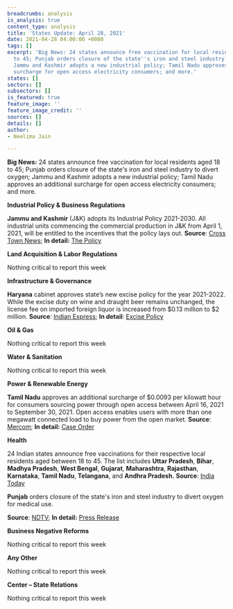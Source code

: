 ```yaml
---
breadcrumbs: analysis
is_analysis: true
content_type: analysis
title: 'States Update: April 28, 2021'
date: 2021-04-28 04:00:00 +0000
tags: []
excerpt: 'Big News: 24 states announce free vaccination for local residents aged 18
  to 45; Punjab orders closure of the state''s iron and steel industry to divert oxygen;
  Jammu and Kashmir adopts a new industrial policy; Tamil Nadu approves an additional
  surcharge for open access electricity consumers; and more.'
states: []
sectors: []
subsectors: []
is_featured: true
feature_image: ''
feature_image_credit: ''
sources: []
details: []
author:
- Neelima Jain

---
```

**Big News:** 24 states announce free vaccination for local residents aged 18 to 45; Punjab orders closure of the state's iron and steel industry to divert oxygen; Jammu and Kashmir adopts a new industrial policy; Tamil Nadu approves an additional surcharge for open access electricity consumers; and more.

**Industrial Policy & Business Regulations**

**Jammu and Kashmir** (J&K) adopts its Industrial Policy 2021-2030. All industrial units commencing the commercial production in J&K from April 1, 2021, will be entitled to the incentives that the policy lays out. **Source**: [Cross Town News](https://www.crosstownnews.in/post/63096/no-stamp-duty-no-court-fee-for-corporates-to-invest-in-jak-.html); **In detail:** [The Policy](http://jkindustriescommerce.nic.in/Orders%202021/117%20IND%20OF%202021.pdf)

**Land Acquisition & Labor Regulations**

Nothing critical to report this week

**Infrastructure & Governance**

**Haryana** cabinet approves state’s new excise policy for the year 2021-2022. While the excise duty on wine and draught beer remains unchanged, the license fee on imported foreign liquor is increased from $0.13 million to $2 million. **Source**: [Indian Express](https://indianexpress.com/article/cities/chandigarh/haryana-cabinet-approves-new-excise-policy-removes-covid-cess-7285721/); **In detail**: [Excise Policy](https://haryanatax.gov.in/HEX/DownloadPDF?formName=/ExcisePolicy2021_22/Excise_Policy_2021_22_001.pdf)

**Oil & Gas**

Nothing critical to report this week

**Water & Sanitation**

Nothing critical to report this week

**Power & Renewable Energy**

**Tamil Nadu** approves an additional surcharge of $0.0093 per kilowatt hour for consumers sourcing power through open access between April 16, 2021 to September 30, 2021. Open access enables users with more than one megawatt connected load to buy power from the open market. **Source**: [Mercom](https://mercomindia.com/open-access-consumers-in-tamil-nadu-to-pay-additional-surcharge-of-%E2%82%B90-70-kwh/); **In detail:** [Case Order](http://www.tnerc.gov.in/orders/commn%20order/2021/TANGEDCO-MP18of2020.pdf)

**Health**

24 Indian states announce free vaccinations for their respective local residents aged between 18 to 45. The list includes **Uttar Pradesh**, **Bihar**, **Madhya Pradesh**, **West Bengal**, **Gujarat**, **Maharashtra**, **Rajasthan**, **Karnataka**, **Tamil Nadu**, **Telangana**, and **Andhra Pradesh.** **Source**: [India Today](https://www.indiatoday.in/coronavirus-outbreak/vaccine-updates/story/full-list-of-states-providing-free-covid-19-vaccine-from-may-1-1795067-2021-04-26)

**Punjab** orders closure of the state's iron and steel industry to divert oxygen for medical use.

**Source**: [NDTV](https://www.ndtv.com/india-news/punjab-government-shuts-iron-steel-industries-to-divert-oxygen-for-medical-use-2421261); **In detail:** [Press Release](http://www.diprpunjab.gov.in/?q=content/punjab-cm-orders-shutdown-industrial-operations-iron-steel-plants-divert-o2-medical-use)

**Business Negative Reforms**

Nothing critical to report this week

**Any Other**

Nothing critical to report this week

**Center – State Relations**

Nothing critical to report this week